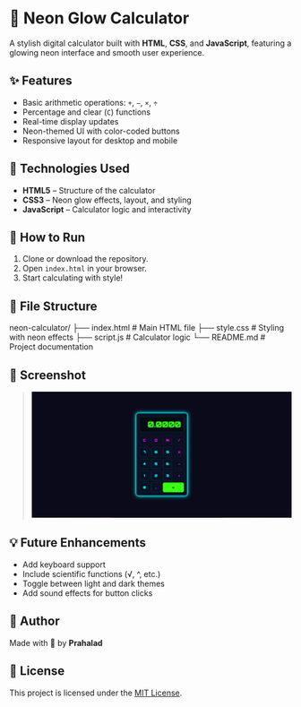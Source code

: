 # 🔢 Neon Glow Calculator

A stylish digital calculator built with **HTML**, **CSS**, and **JavaScript**, featuring a glowing neon interface and smooth user experience.

## ✨ Features

- Basic arithmetic operations: `+`, `−`, `×`, `÷`
- Percentage and clear (`C`) functions
- Real-time display updates
- Neon-themed UI with color-coded buttons
- Responsive layout for desktop and mobile

## 🧰 Technologies Used

- **HTML5** – Structure of the calculator
- **CSS3** – Neon glow effects, layout, and styling
- **JavaScript** – Calculator logic and interactivity

## 🚀 How to Run

1. Clone or download the repository.
2. Open `index.html` in your browser.
3. Start calculating with style!

## 📁 File Structure
neon-calculator/ ├── index.html       # Main HTML file ├── style.css        # Styling with neon effects ├── script.js        # Calculator logic └── README.md        # Project documentation


## 📸 Screenshot

> ![Preview of the Neon Glow Calculator](screenshot.png)

## 💡 Future Enhancements

- Add keyboard support
- Include scientific functions (√, ^, etc.)
- Toggle between light and dark themes
- Add sound effects for button clicks

## 🙌 Author

Made with 💚 by **Prahalad**

## 📄 License

This project is licensed under the [MIT License](LICENSE).